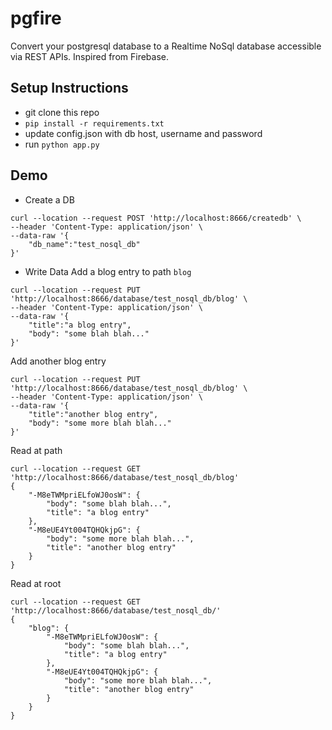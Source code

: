 # pgfire
Convert your postgresql database to a Realtime NoSql database accessible via REST APIs. Inspired from Firebase.

## Setup Instructions

- git clone this repo
- `pip install -r requirements.txt`
- update config.json with db host, username and password
- run `python app.py`

## Demo

- Create a DB
```
curl --location --request POST 'http://localhost:8666/createdb' \
--header 'Content-Type: application/json' \
--data-raw '{
	"db_name":"test_nosql_db"
}'
```

- Write Data
Add a blog entry to path `blog`
```
curl --location --request PUT 'http://localhost:8666/database/test_nosql_db/blog' \
--header 'Content-Type: application/json' \
--data-raw '{
	"title":"a blog entry",
	"body": "some blah blah..."
}'
```

Add another blog entry
```
curl --location --request PUT 'http://localhost:8666/database/test_nosql_db/blog' \
--header 'Content-Type: application/json' \
--data-raw '{
	"title":"another blog entry",
	"body": "some more blah blah..."
}'
```

Read at path
```
curl --location --request GET 'http://localhost:8666/database/test_nosql_db/blog'
{
    "-M8eTWMpriELfoWJ0osW": {
        "body": "some blah blah...",
        "title": "a blog entry"
    },
    "-M8eUE4Yt004TQHQkjpG": {
        "body": "some more blah blah...",
        "title": "another blog entry"
    }
}
```
Read at root
```
curl --location --request GET 'http://localhost:8666/database/test_nosql_db/'
{
    "blog": {
        "-M8eTWMpriELfoWJ0osW": {
            "body": "some blah blah...",
            "title": "a blog entry"
        },
        "-M8eUE4Yt004TQHQkjpG": {
            "body": "some more blah blah...",
            "title": "another blog entry"
        }
    }
}
```

